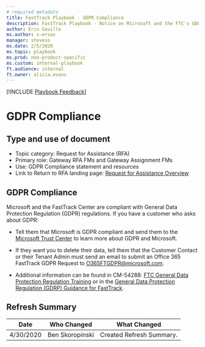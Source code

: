 ```yaml
---
# required metadata  
title: FastTrack Playbook - GDPR Compliance  
description: FastTrack Playbook - Notice on Microsoft and the FTC's GDPR compliance  
author: Erin Saville  
ms.author: v-ersav
manager: steveso
ms.date: 2/5/2020  
ms.topic: playbook  
ms.prod: non-product-specific  
ms.custom: internal-playbook  
ft.audience: internal  
ft.owner: alicia.evans
---  
```

[!INCLUDE [Playbook Feedback](./includes/questions-feedback.md)]  

# GDPR Compliance

## Type and use of document

- Topic category: Request for Assistance (RFA)
- Primary role: Gateway RFA FMs and Gateway Assignment FMs
- Use: GDPR Compliance statement and resources
- Link to Return to RFA landing page: [Request for Assistance Overview](rfa-overview.md)

## GDPR Compliance

Microsoft and the FastTrack Center are compliant with General Data Protection Regulation (GDPR) regulations. If you have a customer who asks about GDPR:

- Tell them that Microsoft is GDPR compliant and send them to the [Microsoft Trust Center](https://www.microsoft.com/en-us/trust-center/privacy/gdpr-overview) to learn more about GDPR and Microsoft.

- If they want you to delete their data, tell them that the Customer Contact or their Tenant Admin must send an email to submit an Office 365 FastTrack GDPR Request to [O365FTGDPR@microsoft.com](mailto:O365FTGDPR@microsoft.com).

- Additional information can be found in CM-54288: [FTC General Data Protection Regulation Training](https://microsoft.sharepoint.com/teams/ftccm/ftcinfo/Lists/Posts/Post.aspx?ID=1259) or in the [General Data Protection Regulation (GDRP) Guidance for FastTrack](https://microsoft.sharepoint.com/:w:/r/teams/ftccm/_layouts/15/Doc.aspx?sourcedoc=%7bE857ED81-F353-4654-8CEA-5CB410A4D00B%7d&file=General%20Data%20Protection%20Regulation.docx&action=default&mobileredirect=true).

## Refresh Summary

| Date       | Who Changed       | What Changed                                                                              |
| ---------- | ----------------- | ----------------------------------------------------------------------------------------- |
| 4/30/2020  | Ben Skoropinski   | Created Refresh Summary.                                                                  |
